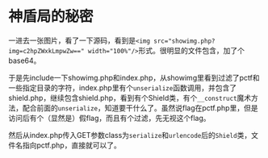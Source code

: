 # 神盾局的秘密

一进去一张图片，看了一下源码，看到是`<img src="showimg.php?img=c2hpZWxkLmpwZw==" width="100%"/>`形式。很明显的文件包含，加了个base64。

于是先include一下showimg.php和index.php，从showimg里看到过滤了pctf和一些指定目录的字符，index.php里有个`unserialize`函数调用，并包含了shield.php，继续包含shield.php，看到有个Shield类，有个`__construct`魔术方法，配合前面的`unserialize`，知道要干什么了。虽然说flag在pctf.php里，但是访问后有个（显然是）假flag，而且有个过滤，先无视这个flag。

然后从index.php传入GET参数class为`serialize`和`urlencode`后的`Shield`类，文件名指向pctf.php，直接就可以了。
